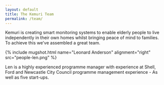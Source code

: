 ```yaml
---
layout: default
title: The Kemuri Team
permalink: /team/
---
```


Kemuri is creating smart monitoring systems to enable elderly people to live independently in their own homes whilst bringing peace of mind to families.  To achieve this we've assembled a great team.


{% include mugshot.html  name="Leonard Anderson" alignment="right" src="people-len.png" %}

Len is a highly experienced programme manager with experience at Shell, Ford and Newcastle City Council programme management experience - As well as five start-ups.


